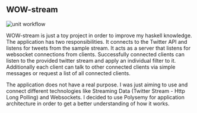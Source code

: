 WOW-stream
----------

![unit workflow](https://github.com/frabbit/wow-stream/actions/workflows/unit.yml/badge.svg)

WOW-stream is just a toy project in order to improve my haskell knowledge. The application has two responsibilities. It connects to the Twitter API and listens for tweets from the sample stream. It acts as a server that listens for websocket connections from clients. Successfully connected clients can listen to the provided twitter stream and apply an individual filter to it. Additionally each client can talk to other connected clients via simple messages or request a list of all connected clients.

The application does not have a real purpose. I was just aiming to use and connect different technologies like Streaming Data (Twitter Stream - Http Long Polling) and Websockets. I decided to use Polysemy for application architecture in order to get a better understanding of how it works.
